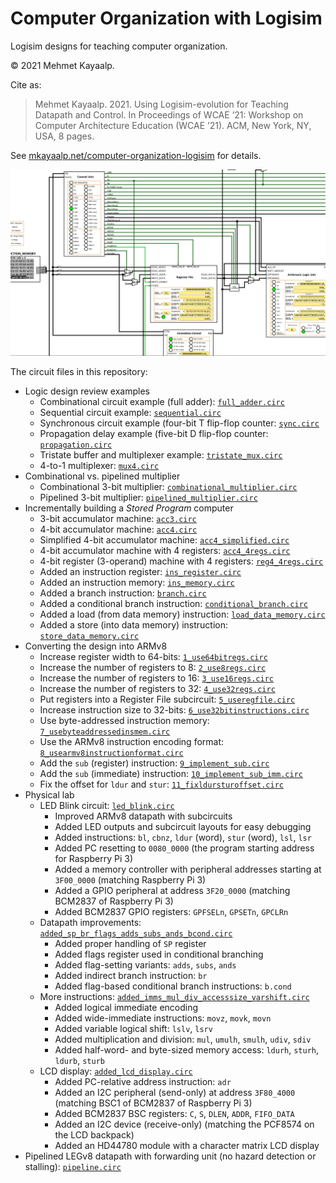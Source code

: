 # Computer Organization with Logisim
Logisim designs for teaching computer organization.

&copy; 2021 Mehmet Kayaalp.

Cite as:
> Mehmet Kayaalp. 2021.
Using Logisim-evolution for Teaching Datapath and Control.
In Proceedings of WCAE ’21:
Workshop on Computer Architecture Education (WCAE ’21).
ACM, New York, NY, USA, 8 pages.

See [mkayaalp.net/computer-organization-logisim](https://mkayaalp.net/computer-organization-logisim) for details.

![Execution of instructions in Logisim circuit](docs/images/execution.gif)

The circuit files in this repository:

- Logic design review examples
  - Combinational circuit example (full adder): [`full_adder.circ`](full_adder.circ)
  - Sequential circuit example: [`sequential.circ`](sequential.circ)
  - Synchronous circuit example (four-bit T flip-flop counter: [`sync.circ`](sync.circ)
  - Propagation delay example (five-bit D flip-flop counter: [`propagation.circ`](propagation.circ)
  - Tristate buffer and multiplexer example: [`tristate_mux.circ`](tristate_mux.circ)
  - 4-to-1 multiplexer: [`mux4.circ`](mux4.circ)
- Combinational vs. pipelined multiplier
  - Combinational 3-bit multiplier: [`combinational_multiplier.circ`](combinational_multiplier.circ)
  - Pipelined 3-bit multiplier: [`pipelined_multiplier.circ`](pipelined_multiplier.circ)
- Incrementally building a *Stored Program* computer
  - 3-bit accumulator machine: [`acc3.circ`](acc3.circ)
  - 4-bit accumulator machine: [`acc4.circ`](acc4.circ)
  - Simplified 4-bit accumulator machine: [`acc4_simplified.circ`](acc4_simplified.circ)
  - 4-bit accumulator machine with 4 registers: [`acc4_4regs.circ`](acc4_4regs.circ)
  - 4-bit register (3-operand) machine with 4 registers: [`reg4_4regs.circ`](reg4_4regs.circ)
  - Added an instruction register: [`ins_register.circ`](ins_register.circ)
  - Added an instruction memory: [`ins_memory.circ`](ins_memory.circ)
  - Added a branch instruction: [`branch.circ`](branch.circ)
  - Added a conditional branch instruction: [`conditional_branch.circ`](conditional_branch.circ)
  - Added a load (from data memory) instruction: [`load_data_memory.circ`](load_data_memory.circ)
  - Added a store (into data memory) instruction: [`store_data_memory.circ`](store_data_memory.circ)
- Converting the design into ARMv8
  - Increase register width to 64-bits: [`1_use64bitregs.circ`](1_use64bitregs.circ)
  - Increase the number of registers to 8: [`2_use8regs.circ`](2_use8regs.circ)
  - Increase the number of registers to 16: [`3_use16regs.circ`](3_use16regs.circ)
  - Increase the number of registers to 32: [`4_use32regs.circ`](4_use32regs.circ)
  - Put registers into a Register File subcircuit: [`5_useregfile.circ`](5_useregfile.circ)
  - Increase instruction size to 32-bits: [`6_use32bitinstructions.circ`](6_use32bitinstructions.circ)
  - Use byte-addressed instruction memory: [`7_usebyteaddressedinsmem.circ`](7_usebyteaddressedinsmem.circ)
  - Use the ARMv8 instruction encoding format: [`8_usearmv8instructionformat.circ`](8_usearmv8instructionformat.circ)
  - Add the `sub` (register) instruction: [`9_implement_sub.circ`](9_implement_sub.circ)
  - Add the `sub` (immediate) instruction: [`10_implement_sub_imm.circ`](10_implement_sub_imm.circ)
  - Fix the offset for `ldur` and `stur`: [`11_fixldursturoffset.circ`](11_fixldursturoffset.circ)
- Physical lab
  - LED Blink circuit: [`led_blink.circ`](led_blink.circ)
    - Improved ARMv8 datapath with subcircuits
    - Added LED outputs and subcircuit layouts for easy debugging
    - Added instructions: `bl`, `cbnz`, `ldur` (word), `stur` (word), `lsl`, `lsr`
    - Added PC resetting to `0080_0000` (the program starting address for Raspberry Pi 3)
    - Added a memory controller with peripheral addresses starting at `3F00_0000` (matching Raspberry Pi 3)
    - Added a GPIO peripheral at address `3F20_0000` (matching BCM2837 of Raspberry Pi 3)
    - Added BCM2837 GPIO registers: `GPFSELn`, `GPSETn`, `GPCLRn`
  - Datapath improvements: [`added_sp_br_flags_adds_subs_ands_bcond.circ`](added_sp_br_flags_adds_subs_ands_bcond.circ)
    - Added proper handling of `SP` register
    - Added flags register used in conditional branching
    - Added flag-setting variants: `adds`, `subs`, `ands`
    - Added indirect branch instruction: `br`
    - Added flag-based conditional branch instructions: `b.cond`
  - More instructions: [`added_imms_mul_div_accesssize_varshift.circ`](added_imms_mul_div_accesssize_varshift.circ)
    - Added logical immediate encoding
    - Added wide-immediate instructions: `movz`, `movk`, `movn`
    - Added variable logical shift: `lslv`, `lsrv`
    - Added multiplication and division: `mul`, `umulh`, `smulh`, `udiv`, `sdiv`
    - Added half-word- and byte-sized memory access: `ldurh`, `sturh`, `ldurb`, `sturb`
  - LCD display: [`added_lcd_display.circ`](added_lcd_display.circ)
    - Added PC-relative address instruction: `adr`
    - Added an I2C peripheral (send-only) at address `3F80_4000` (matching BSC1 of BCM2837 of Raspberry Pi 3)
    - Added BCM2837 BSC registers: `C`, `S`, `DLEN`, `ADDR`, `FIFO_DATA`
    - Added an I2C device (receive-only) (matching the PCF8574 on the LCD backpack)
    - Added an HD44780 module with a character matrix LCD display
- Pipelined LEGv8 datapath with forwarding unit (no hazard detection or stalling): [`pipeline.circ`](pipeline.circ)
